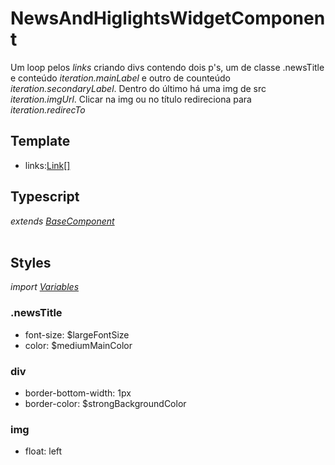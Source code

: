 # NewsAndHiglightsWidgetComponent
Um loop pelos *links* criando divs contendo dois p's, um de classe .newsTitle e conteúdo *iteration.mainLabel* e outro de counteúdo *iteration.secondaryLabel*. Dentro do último há uma img de src *iteration.imgUrl*. Clicar na img ou no título redireciona para *iteration.redirecTo*
## Template
- links:[Link[]](/Docs/src/app/models/Link.md)
## Typescript
*extends [BaseComponent](/Docs/src/app/components/BaseComponent.md)*<br><br>
## Styles
*import [Variables](/Docs/src/Variables.md)*
### .newsTitle
- font-size: $largeFontSize
- color: $mediumMainColor 
### div
- border-bottom-width: 1px
- border-color: $strongBackgroundColor
### img
- float: left